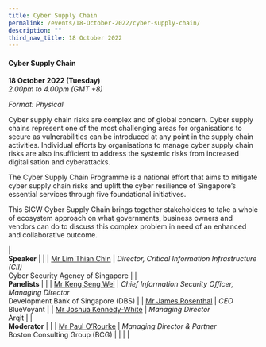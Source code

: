 ```yaml
---
title: Cyber Supply Chain
permalink: /events/18-October-2022/cyber-supply-chain/
description: ""
third_nav_title: 18 October 2022
---
```

#### **Cyber Supply Chain**

**18 October 2022 (Tuesday)**  
*2.00pm to 4.00pm (GMT +8)*

*Format: Physical*

Cyber supply chain risks are complex and of global concern. Cyber supply chains represent one of the most challenging areas for organisations to secure as vulnerabilities can be introduced at any point in the supply chain activities. Individual efforts by organisations to manage cyber supply chain risks are also insufficient to address the systemic risks from increased digitalisation and cyberattacks.  
 
The Cyber Supply Chain Programme is a national effort that aims to mitigate cyber supply chain risks and uplift the cyber resilience of Singapore’s essential services through five foundational initiatives. 

This SICW Cyber Supply Chain brings together stakeholders to take a whole of ecosystem approach on what governments, business owners and vendors can do to discuss this complex problem in need of an enhanced and collaborative outcome.

| <br> **Speaker**          |                                                              |
| [Mr Lim Thian Chin](/speaker-lim-thian-chin)  | *Director, Critical Information Infrastructure (CII)*<br>Cyber Security Agency of Singapore                  |
| <br> **Panelists**    |                                                              |
| [Mr Keng Seng Wei](/speaker-Keng-Seng-Wei)  | *Chief Information Security Officer, Managing Director*<br>Development Bank of Singapore (DBS)              |
| [Mr James Rosenthal](/speaker-James-Rosenthal)  | *CEO*<br>BlueVoyant        |
| [Mr Joshua Kennedy-White](/speaker-Joshua-Kennedy-White)  | *Managing Director*<br>Arqit        |
| <br> **Moderator**          |                                                              |
| [Mr Paul O’Rourke](/moderator-paul-orourke)  | *Managing Director & Partner*<br>Boston Consulting Group (BCG)                  |
| | |